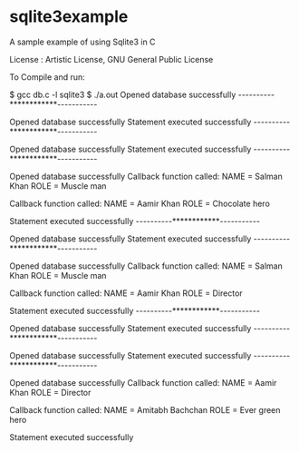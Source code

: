 sqlite3example
==============

A sample example of using Sqlite3 in C


License : Artistic License, GNU General Public License


To Compile and run:

$ gcc db.c  -l sqlite3
$ ./a.out
Opened database successfully
----------************-----------

Opened database successfully
Statement executed successfully
----------************-----------

Opened database successfully
Statement executed successfully
----------************-----------

Opened database successfully
Callback function called: NAME = Salman Khan
ROLE = Muscle man

Callback function called: NAME = Aamir Khan
ROLE = Chocolate hero

Statement executed successfully
----------************-----------

Opened database successfully
Statement executed successfully
----------************-----------

Opened database successfully
Callback function called: NAME = Salman Khan
ROLE = Muscle man

Callback function called: NAME = Aamir Khan
ROLE = Director

Statement executed successfully
----------************-----------

Opened database successfully
Statement executed successfully
----------************-----------

Opened database successfully
Statement executed successfully
----------************-----------

Opened database successfully
Callback function called: NAME = Aamir Khan
ROLE = Director

Callback function called: NAME = Amitabh Bachchan
ROLE = Ever green hero

Statement executed successfully
